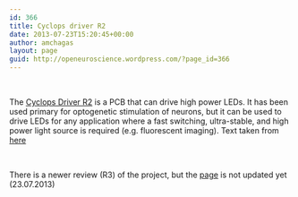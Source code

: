 ```yaml
---
id: 366
title: Cyclops driver R2
date: 2013-07-23T15:20:45+00:00
author: amchagas
layout: page
guid: http://openeuroscience.wordpress.com/?page_id=366
---
```

&nbsp;

The [Cyclops Driver R2](https://potterlab.gatech.edu/main/newman/wiki/index.php?title=Cyclops_Driver_R2) is a PCB that can drive high power LEDs. It has been used primary for optogenetic stimulation of neurons, but it can be used to drive LEDs for any application where a fast switching, ultra-stable, and high power light source is required (e.g. fluorescent imaging). Text taken from [here](https://potterlab.gatech.edu/main/newman/wiki/index.php?title=Cyclops_Driver_R2)

&nbsp;

There is a newer review (R3) of the project, but the [page](https://potterlab.gatech.edu/main/newman/wiki/index.php?title=Cyclops_Driver_R3) is not updated yet (23.07.2013)

&nbsp;